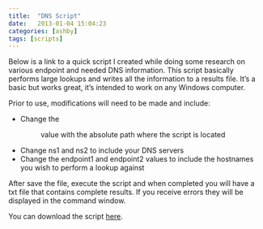 ```yaml
---
title:  "DNS Script"
date:   2013-01-04 15:04:23
categories: [ashby]
tags: [scripts]
---
```

Below is a link to a quick script I created while doing some research on various endpoint and needed DNS information.  This script basically performs large lookups and writes all the information to a results file.  It’s a basic but works great, it’s intended to work on any Windows computer.

Prior to use, modifications will need to be made and include:

* Change the <dir> value with the absolute path where the script is located<br>
* Change ns1 and ns2 to include your DNS servers<br>
* Change the endpoint1 and endpoint2 values to include the hostnames you wish to perform a lookup against<br>

After save the file, execute the script and when completed you will have a txt file that contains complete results.  If you receive errors they will be displayed in the command window.

You can download the script [here](https://ashby.keybase.pub/Blog/Scripts/dnslookups.bat).
